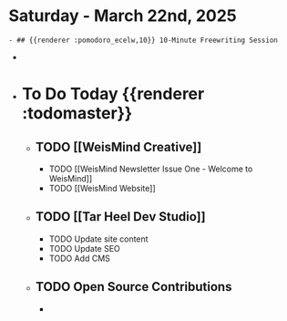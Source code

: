 # Saturday - March 22nd, 2025
	- ## {{renderer :pomodoro_ecelw,10}} 10-Minute Freewriting Session
-
- # To Do Today {{renderer :todomaster}}
	- ## TODO [[WeisMind Creative]]
		- TODO [[WeisMind Newsletter Issue One - Welcome to WeisMind]]
		- TODO [[WeisMind Website]]
	- ## TODO [[Tar Heel Dev Studio]]
		- TODO Update site content
		- TODO Update SEO
		- TODO Add CMS
	- ## TODO Open Source Contributions
		-